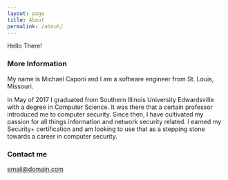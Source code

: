 ```yaml
---
layout: page
title: About
permalink: /about/
---
```


Hello There!

### More Information

My name is Michael Caponi and I am a software engineer from St. Louis, Missouri.

In May of 2017 I graduated from Southern Illinois University Edwardsville with a degree in Computer Science. It was there that a certain professor introduced me to computer security. Since then, I have cultivated my passion for all things information and network security related. I earned my Security+ certification and am looking to use that as a stepping stone towards a career in computer security.

### Contact me

[email@domain.com](mailto:email@domain.com)
